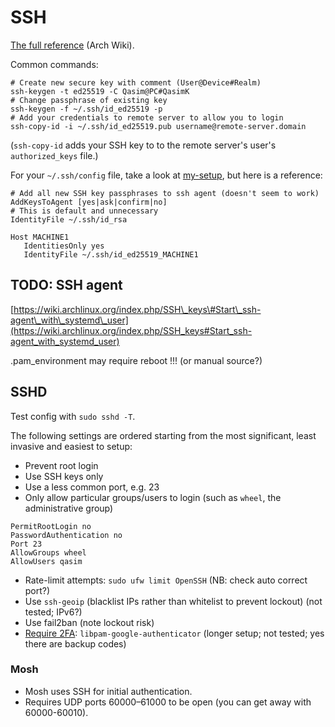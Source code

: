 # SSH

[The full reference](https://wiki.archlinux.org/index.php/SSH_keys "Arch Linux Wiki") \(Arch Wiki\).

Common commands:

```
# Create new secure key with comment (User@Device#Realm)
ssh-keygen -t ed25519 -C Qasim@PC#QasimK
# Change passphrase of existing key
ssh-keygen -f ~/.ssh/id_ed25519 -p
# Add your credentials to remote server to allow you to login
ssh-copy-id -i ~/.ssh/id_ed25519.pub username@remote-server.domain
```

\(`ssh-copy-id` adds your SSH key to to the remote server's user's `authorized_keys` file.\)

For your `~/.ssh/config` file, take a look at [my-setup](https://github.com/QasimK/my-setup/), but here is a reference:

```
# Add all new SSH key passphrases to ssh agent (doesn't seem to work)
AddKeysToAgent [yes|ask|confirm|no]
# This is default and unnecessary
IdentityFile ~/.ssh/id_rsa

Host MACHINE1
   IdentitiesOnly yes
   IdentityFile ~/.ssh/id_ed25519_MACHINE1
```

## TODO: SSH agent

[https://wiki.archlinux.org/index.php/SSH\_keys\#Start\_ssh-agent\_with\_systemd\_user](https://wiki.archlinux.org/index.php/SSH_keys#Start_ssh-agent_with_systemd_user)

.pam\_environment may require reboot !!! \(or manual source?\)

## SSHD

Test config with `sudo sshd -T`.

The following settings are ordered starting from the most significant, least invasive and easiest to setup:

* Prevent root login
* Use SSH keys only
* Use a less common port, e.g. 23
* Only allow particular groups/users to login \(such as `wheel`, the administrative group\)

```
PermitRootLogin no
PasswordAuthentication no
Port 23
AllowGroups wheel
AllowUsers qasim
```

* Rate-limit attempts: `sudo ufw limit OpenSSH`  \(NB: check auto correct port?\)
* Use `ssh-geoip` \(blacklist IPs rather than whitelist to prevent lockout\) \(not tested; IPv6?\)
* Use fail2ban \(note lockout risk\)
* [Require 2FA](http://www.justgohome.co.uk/blog/2013/07/better-two-factor-ssh-authentication-on-ubuntu.html): `libpam-google-authenticator` \(longer setup; not tested; yes there are backup codes\)

### Mosh

* Mosh uses SSH for initial authentication.
* Requires UDP ports 60000–61000 to be open \(you can get away with 60000-60010\).



